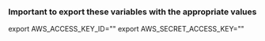 ### Important to export these variables with the appropriate values
export AWS_ACCESS_KEY_ID=""
export AWS_SECRET_ACCESS_KEY=""
